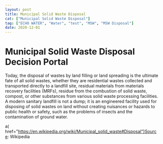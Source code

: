 ```yaml
---
layout: post
title: Municipal Solid Waste Disposal
cat: ["Municipal Solid Waste Disposal"]
tag: ["ECHO WATER", "Water", "test", "MSW", "MSW Disposal"]
date: 2020-12-01
---
```



Municipal Solid Waste Disposal Decision Portal 
=============================================

Today, the disposal of wastes by land filling or land spreading is the ultimate fate of all solid wastes, whether they are residential wastes collected and transported directly to a landfill site, residual materials from materials recovery facilities (MRFs), residue from the combustion of solid waste, compost, or other substances from various solid waste processing facilities. A modern sanitary landfill is not a dump; it is an engineered facility used for disposing of solid wastes on land without creating nuisances or hazards to public health or safety, such as the problems of insects and the contamination of ground water. 

a( href="https://en.wikipedia.org/wiki/Municipal_solid_waste#Disposal")Source: Wikipedia
